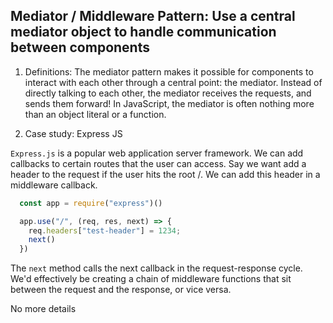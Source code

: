 <h2>Mediator / Middleware Pattern: Use a central mediator object to handle communication between components</h2>

1. Definitions:
The mediator pattern makes it possible for components to interact with each other through a central point: the mediator. Instead of directly talking to each other, the mediator receives the requests, and sends them forward! In JavaScript, the mediator is often nothing more than an object literal or a function.


2. Case study: Express JS

`Express.js` is a popular web application server framework. We can add callbacks to certain routes that the user can access. Say we want add a header to the request if the user hits the root /. We can add this header in a middleware callback.

```js
  const app = require("express")()

  app.use("/", (req, res, next) => {
    req.headers["test-header"] = 1234;
    next()
  })
```

The `next` method calls the next callback in the request-response cycle. We'd effectively be creating a chain of middleware functions that sit between the request and the response, or vice versa.

No more details